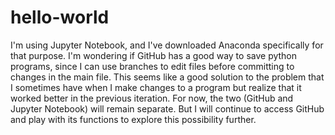 # hello-world
I'm using Jupyter Notebook, and I've downloaded Anaconda specifically for that purpose. I'm wondering if GitHub has a good way to save python programs, since I can use branches to edit files before committing to changes in the main file. This seems like a good solution to the problem that I sometimes have when I make changes to a program but realize that it worked better in the previous iteration. For now, the two (GitHub and Jupyter Notebook) will remain separate. But I will continue to access GitHub and play with its functions to explore this possibility further.
